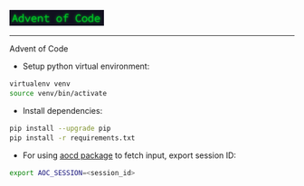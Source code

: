 ![aoc text](assets/aoc_text.png)

--------------------------------------------------------------------------------
Advent of Code


* Setup python virtual environment:

```bash
virtualenv venv
source venv/bin/activate
```

* Install dependencies:

```bash
pip install --upgrade pip
pip install -r requirements.txt
```

* For using [aocd package](https://github.com/wimglenn/advent-of-code-data) 
to fetch input, export session ID:

```bash
export AOC_SESSION=<session_id>
```
